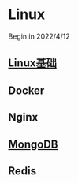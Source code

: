# Linux

Begin in 2022/4/12

## [Linux基础](Linux基础/Linux基础.md)

## Docker

## Nginx

## [MongoDB](MongoDB/MongoDB.md)

## Redis